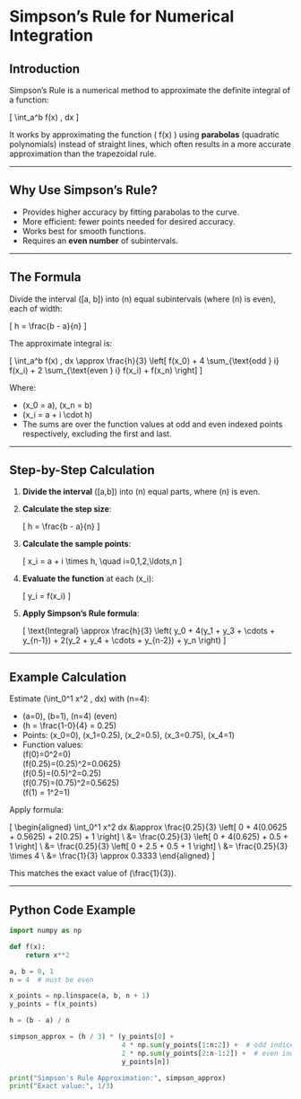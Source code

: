 # Simpson’s Rule for Numerical Integration

## Introduction

Simpson’s Rule is a numerical method to approximate the definite integral of a function:

\[
\int_a^b f(x) \, dx
\]

It works by approximating the function \( f(x) \) using **parabolas** (quadratic polynomials) instead of straight lines, which often results in a more accurate approximation than the trapezoidal rule.

---

## Why Use Simpson’s Rule?

- Provides higher accuracy by fitting parabolas to the curve.
- More efficient: fewer points needed for desired accuracy.
- Works best for smooth functions.
- Requires an **even number** of subintervals.

---

## The Formula

Divide the interval \([a, b]\) into \(n\) equal subintervals (where \(n\) is even), each of width:

\[
h = \frac{b - a}{n}
\]

The approximate integral is:

\[
\int_a^b f(x) \, dx \approx \frac{h}{3} \left[ f(x_0) + 4 \sum_{\text{odd } i} f(x_i) + 2 \sum_{\text{even } i} f(x_i) + f(x_n) \right]
\]

Where:
- \(x_0 = a\), \(x_n = b\)
- \(x_i = a + i \cdot h\)
- The sums are over the function values at odd and even indexed points respectively, excluding the first and last.

---

## Step-by-Step Calculation

1. **Divide the interval** \([a,b]\) into \(n\) equal parts, where \(n\) is even.
2. **Calculate the step size**:

   \[
   h = \frac{b - a}{n}
   \]

3. **Calculate the sample points**:

   \[
   x_i = a + i \times h, \quad i=0,1,2,\ldots,n
   \]

4. **Evaluate the function** at each \(x_i\):

   \[
   y_i = f(x_i)
   \]

5. **Apply Simpson’s Rule formula**:

   \[
   \text{Integral} \approx \frac{h}{3} \left( y_0 + 4(y_1 + y_3 + \cdots + y_{n-1}) + 2(y_2 + y_4 + \cdots + y_{n-2}) + y_n \right)
   \]

---

## Example Calculation

Estimate \(\int_0^1 x^2 \, dx\) with \(n=4\):

- \(a=0\), \(b=1\), \(n=4\) (even)
- \(h = \frac{1-0}{4} = 0.25\)
- Points: \(x_0=0\), \(x_1=0.25\), \(x_2=0.5\), \(x_3=0.75\), \(x_4=1\)
- Function values:  
  \(f(0)=0^2=0\)  
  \(f(0.25)=(0.25)^2=0.0625\)  
  \(f(0.5)=(0.5)^2=0.25\)  
  \(f(0.75)=(0.75)^2=0.5625\)  
  \(f(1) = 1^2=1\)

Apply formula:

\[
\begin{aligned}
\int_0^1 x^2 dx &\approx \frac{0.25}{3} \left[ 0 + 4(0.0625 + 0.5625) + 2(0.25) + 1 \right] \\
&= \frac{0.25}{3} \left[ 0 + 4(0.625) + 0.5 + 1 \right] \\
&= \frac{0.25}{3} \left[ 0 + 2.5 + 0.5 + 1 \right] \\
&= \frac{0.25}{3} \times 4 \\
&= \frac{1}{3} \approx 0.3333
\end{aligned}
\]

This matches the exact value of \(\frac{1}{3}\).

---

## Python Code Example

```python
import numpy as np

def f(x):
    return x**2

a, b = 0, 1
n = 4  # must be even

x_points = np.linspace(a, b, n + 1)
y_points = f(x_points)

h = (b - a) / n

simpson_approx = (h / 3) * (y_points[0] + 
                            4 * np.sum(y_points[1:n:2]) +  # odd indices
                            2 * np.sum(y_points[2:n-1:2]) +  # even indices
                            y_points[n])

print("Simpson's Rule Approximation:", simpson_approx)
print("Exact value:", 1/3)
